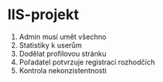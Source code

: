 # IIS-projekt

1) Admin musí umět všechno
2) Statistiky k userům
3) Dodělat profilovou stránku
4) Pořadatel potvrzuje registraci rozhodčích
5) Kontrola nekonzistentnosti
